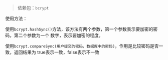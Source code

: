 > 依赖包：`bcrypt`

使用方法：

​				使用`bcrypt.hashSync()`方法，该方法有两个参数，第一个参数表示要加密的密码，第二个参数为一个		数字，表示要加密的程度。

​				使用`bcrypt.compareSync(用户提交的密码，数据库中的密码)`，作用是比较密码是否一致，返回结果为		true表示一致，false表示不一致